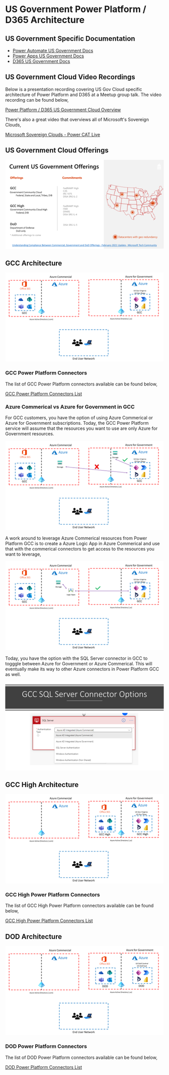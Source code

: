 # US Government Power Platform / D365 Architecture

## US Government Specific Documentation

* [Power Automate US Government Docs](https://docs.microsoft.com/en-us/power-automate/us-govt)
* [Power Apps US Government Docs](https://docs.microsoft.com/en-us/power-platform/admin/powerapps-us-government)
* [D365 US Government Docs](https://docs.microsoft.com/en-us/power-platform/admin/microsoft-dynamics-365-government)

## US Government Cloud Video Recordings
Below is a presentation recording covering US Gov Cloud specific architecture of Power Platform and D365 at a Meetup group talk.  The video recording can be found below,

[Power Platform / D365 US Government Cloud Overview](https://www.youtube.com/watch?v=027gVhqt1l0&t=101s)

There's also a great video that overviews all of Microsoft's Sovereign Clouds,

[Microsoft Sovereign Clouds - Power CAT Live](https://www.youtube.com/watch?v=DMg3uQ5EFLI)

## US Government Cloud Offerings

![Gov Cloud Overview](files/Slide1.PNG)

## GCC Architecture
![GCC Overview](files/Slide2.PNG)

### GCC Power Platform Connectors
The list of GCC Power Platform connectors available can be found below,

[GCC Power Platform Connectors List](https://gov.flow.microsoft.us/en-us/connectors/)

### Azure Commerical vs Azure for Government in GCC

For GCC customers, you have the option of using Azure Commerical or Azure for Government subscriptions.  Today, the GCC Power Platform service will assume that the resources you want to use are only Azure for Government resources.

![GCC Connectors](files/Slide5.PNG)

A work around to leverage Azure Commerical resources from Power Platform GCC is to create a Azure Logic App in Azure Commerical and use that with the commerical connectors to get access to the resources you want to leverage,

![GCC Connector Work Around](files/Slide6.PNG)

Today, you have the option with the SQL Server connector in GCC to togggle between Azure for Government or Azure Commerical.  This will eventually make its way to other Azure connectors in Power Platform GCC as well.

![GCC SQL Server Connector](files/Slide7.PNG)

## GCC High Architecture
![GCC High Overview](files/Slide3.PNG)

### GCC High Power Platform Connectors
The list of GCC High Power Platform connectors available can be found below,

[GCC High Power Platform Connectors List](https://high.flow.microsoft.us/en-us/connectors/)

## DOD Architecture
![DOD Overview](files/Slide4.PNG)

### DOD Power Platform Connectors
The list of DOD Power Platform connectors available can be found below,

[DOD Power Platform Connectors List](https://flow.appsplatform.us/en-us/connectors/)
